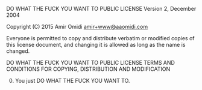 DO WHAT THE FUCK YOU WANT TO PUBLIC LICENSE
Version 2, December 2004

Copyright (C) 2015 Amir Omidi <amir+www@aaomidi.com>

Everyone is permitted to copy and distribute verbatim or modified
copies of this license document, and changing it is allowed as long
as the name is changed.

DO WHAT THE FUCK YOU WANT TO PUBLIC LICENSE
TERMS AND CONDITIONS FOR COPYING, DISTRIBUTION AND MODIFICATION

  0. You just DO WHAT THE FUCK YOU WANT TO.

